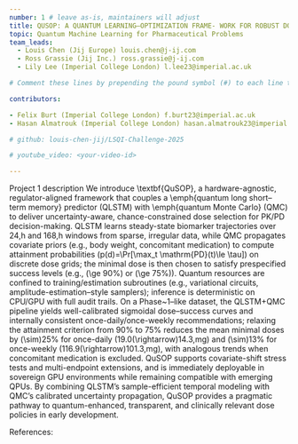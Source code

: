 ```yaml
---
number: 1 # leave as-is, maintainers will adjust
title: QUSOP: A QUANTUM LEARNING–OPTIMIZATION FRAME- WORK FOR ROBUST DOSE SELECTION IN EARLY CLINICAL DEVELOPMENT
topic: Quantum Machine Learning for Pharmaceutical Problems
team_leads:
  - Louis Chen (Jij Europe) louis.chen@j-ij.com
  - Ross Grassie (Jij Inc.) ross.grassie@j-ij.com
  - Lily Lee (Imperial College London) l.lee23@imperial.ac.uk

# Comment these lines by prepending the pound symbol (#) to each line to hide these elements

contributors:

- Felix Burt (Imperial College London) f.burt23@imperial.ac.uk
- Hasan Almatrouk (Imperial College London) hasan.almatrouk23@imperial.ac.uk

# github: louis-chen-jij/LSQI-Challenge-2025

# youtube_video: <your-video-id>

---
```


Project 1 description
We introduce \textbf{QuSOP}, a hardware-agnostic, regulator-aligned framework that couples a \emph{quantum long short–term memory} predictor (QLSTM) with \emph{quantum Monte Carlo} (QMC) to deliver uncertainty-aware, chance-constrained dose selection for PK/PD decision-making. QLSTM learns steady-state biomarker trajectories over 24\,h and 168\,h windows from sparse, irregular data, while QMC propagates covariate priors (e.g., body weight, concomitant medication) to compute attainment probabilities \(p(d)=\Pr[\max_t \mathrm{PD}(t)\le \tau]\) on discrete dose grids; the minimal dose is then chosen to satisfy prespecified success levels (e.g., \(\ge 90\%\) or \(\ge 75\%\)). Quantum resources are confined to training/estimation subroutines (e.g., variational circuits, amplitude-estimation–style samplers); inference is deterministic on CPU/GPU with full audit trails. On a Phase~1–like dataset, the QLSTM+QMC pipeline yields well-calibrated sigmoidal dose–success curves and internally consistent once-daily/once-weekly recommendations; relaxing the attainment criterion from 90\% to 75\% reduces the mean minimal doses by \(\sim\)25\% for once-daily (19.0\(\rightarrow\)14.3\,mg) and \(\sim\)13\% for once-weekly (116.9\(\rightarrow\)101.3\,mg), with analogous trends when concomitant medication is excluded. QuSOP supports covariate-shift stress tests and multi-endpoint extensions, and is immediately deployable in sovereign GPU environments while remaining compatible with emerging QPUs. By combining QLSTM’s sample-efficient temporal modeling with QMC’s calibrated uncertainty propagation, QuSOP provides a pragmatic pathway to quantum-enhanced, transparent, and clinically relevant dose policies in early development.

References:
